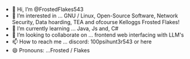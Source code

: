 - 👋 Hi, I’m @FrostedFlakes543
- 👀 I’m interested in ... GNU / Linux, Open-Source Software, Network Security, Data hoarding, TEA and ofcourse Kelloggs Frosted Flakes!
- 🌱 I’m currently learning ... Java, Js and, C#
- 💞️ I’m looking to collaborate on ... frontend web interfacing with LLM's
- 📫 How to reach me ...  discord: 100psihunt3r543 or here
- 😄 Pronouns: ...Frosted / Flakes







<!---
FrostedFlakes543/FrostedFlakes543 is a ✨ special ✨ repository because its `README.md` (this file) appears on your GitHub profile.
You can click the Preview link to take a look at your changes.

<img src="https://github-readme-stats.vercel.app/api/top-langs/?username=voyager19878"/>
--->
